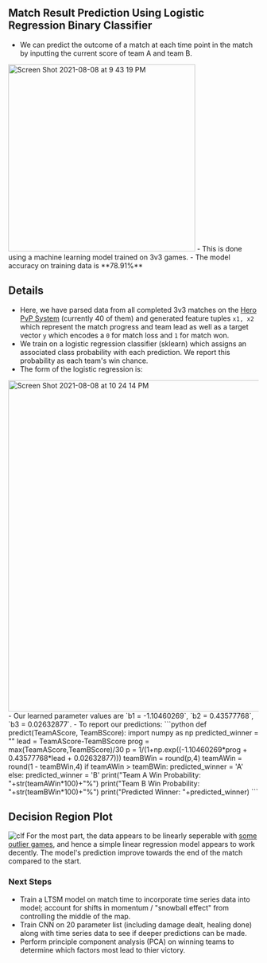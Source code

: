 
## Match Result Prediction Using Logistic Regression Binary Classifier
- We can predict the outcome of a match at each time point in the match by inputting the current score of team A and team B.
<img width="376" alt="Screen Shot 2021-08-08 at 9 43 19 PM" src="https://user-images.githubusercontent.com/88293729/128661217-77777640-f68e-4749-b42f-1255272ecc28.png">
- This is done using a machine learning model trained on 3v3 games.
- The model accuracy on training data is **78.91%**

## Details

- Here, we have parsed data from all completed 3v3 matches on the [Hero PvP System](https://hero.pics/PvP) (currently 40 of them) and generated feature tuples `x1, x2` which represent the match progress and team lead as well as a target vector `y` which encodes a `0` for match loss and `1` for match won. 
- We train on a logistic regression classifier (sklearn) which assigns an associated class probability with each prediction. We report this probability as each team's win chance. 
- The form of the logistic regression is:
<img width="666" alt="Screen Shot 2021-08-08 at 10 24 14 PM" src="https://user-images.githubusercontent.com/88293729/128663453-361ab00f-e1fe-40e9-aab0-4205bed78726.png">
- Our learned parameter values are `b1 = -1.10460269`, `b2 = 0.43577768`, `b3 = 0.02632877`.
- To report our predictions:
```python
def predict(TeamAScore, TeamBScore):
    import numpy as np
    predicted_winner = ""
    lead = TeamAScore-TeamBScore
    prog = max(TeamAScore,TeamBScore)/30
    p = 1/(1+np.exp((-1.10460269*prog + 0.43577768*lead + 0.02632877)))
    teamBWin = round(p,4)
    teamAWin = round(1 - teamBWin,4)
    if teamAWin > teamBWin:
        predicted_winner = 'A'
    else:
        predicted_winner = 'B'
    print("Team A Win Probability: "+str(teamAWin*100)+"%")
    print("Team B Win Probability: "+str(teamBWin*100)+"%")
    print("Predicted Winner: "+predicted_winner)
```

## Decision Region Plot
![clf](https://user-images.githubusercontent.com/88293729/128660322-6e5af181-d71f-4db6-8603-c1004874f312.png)
For the most part, the data appears to be linearly seperable with [some outlier games](https://hero.pics/PvP/7618766), and hence a simple linear regression model appears to work decently. The model's prediction improve towards the end of the match compared to the start.

### Next Steps
- Train a LTSM model on match time to incorporate time series data into model; account for shifts in momentum / "snowball effect" from controlling the middle of the map.
- Train CNN on 20 parameter list (including damage dealt, healing done) along with time series data to see if deeper predictions can be made.
- Perform principle component analysis (PCA) on winning teams to determine which factors most lead to thier victory. 
